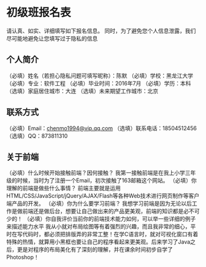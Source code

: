# 初级班报名表

请认真、如实、详细填写如下报名信息。
同时，为了避免您个人信息泄露，我们尽可能地避免让您填写过于隐私的信息

## 个人简介

（必填）姓名（若担心隐私问题可填写昵称）：陈默
（必填）学校：黑龙江大学
（必填）专业：软件工程
（必填）毕业时间：2016年7月
（必填）学历：本科
（选填）家庭居住城市：大连
（选填）未来期望工作城市：北京

## 联系方式

（必填）Email：chenmo1994@vip.qq.com
（选填）联系电话：18504512456
（选填）QQ：873811310

## 关于前端

（必填）什么时候开始接触前端？因何接触？
    我第一接触前端是在我上小学三年级的时候，当时为了注册一个Email，初次接触了163邮箱这个网站。
（必填）你理解的前端是做些什么事情？
    前端主要就是运用HTML/CSS/JavaScript/jQuery/AJAX/Flash等各种Web技术进行网页制作等客户端产品的开发。
（必填）你为什么要学习前端？
    我想学习前端是因为无论以后工作是做前端还是做后台，想要让自己做出来的产品更美观，前端的知识都是必不可少的！
（必填）你自我评价当前你的前端技术能力如何，可以举一些详细的例子来描述能力水平
    我从小就对布局绘图等有着强烈的兴趣，而且我非常的细心，平时在写代码时，都必须把排版弄的非常工整！在学C语言时，就对可视化窗口有着特殊的热情，就算用小黑框也要让自己的程序看起来更美观。后来学习了Java之后，更是对程序的布局美化有了深刻的理解，并在课余时间初步自学了Photoshop！
